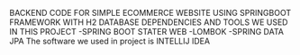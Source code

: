 BACKEND CODE FOR SIMPLE ECOMMERCE WEBSITE 
USING SPRINGBOOT FRAMEWORK WITH H2 DATABASE
DEPENDENCIES AND TOOLS WE USED IN THIS PROJECT 
-SPRING BOOT STATER WEB
-LOMBOK
-SPRING DATA JPA
The software we used in project is INTELLIJ IDEA 
